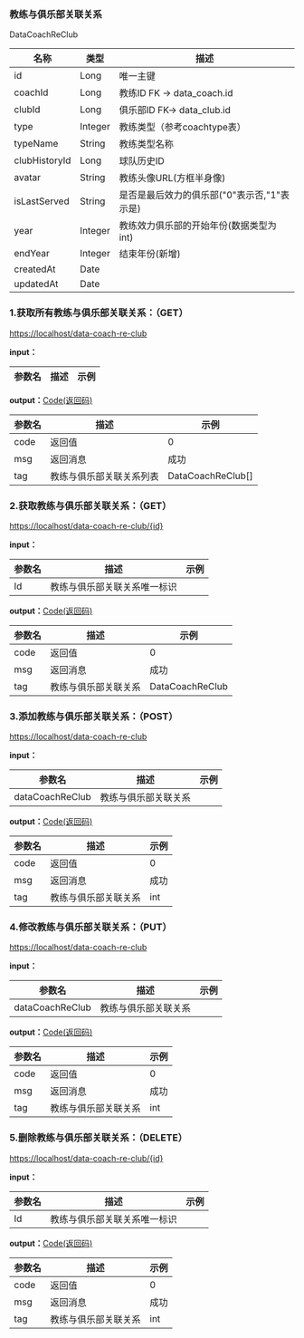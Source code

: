 ### 教练与俱乐部关联关系 ###
<A NAME="DataCoachReClub">DataCoachReClub</A>

名称|类型|描述
-|-|-
id                  |Long      |唯一主键
coachId             |Long      |教练ID FK -> data_coach.id
clubId              |Long      |俱乐部ID FK-> data_club.id
type                |Integer   |教练类型（参考coachtype表）
typeName            |String    |教练类型名称
clubHistoryId       |Long      |球队历史ID
avatar              |String    |教练头像URL(方框半身像)
isLastServed        |String    |是否是最后效力的俱乐部("0"表示否,"1"表示是)
year                |Integer   |教练效力俱乐部的开始年份(数据类型为int)
endYear             |Integer   |结束年份(新增)
createdAt           |Date      |
updatedAt           |Date      |

### 1.获取所有教练与俱乐部关联关系：（GET） ###
[https://localhost/data-coach-re-club](https://localhost/data-coach-re-club)

**input：**

参数名 		|描述	|示例
 --------- | ------|------

**output：**<A HREF="#Code">Code(返回码)</A>

参数名 		|描述	|示例
 --------- | ------|------
code 		|返回值	|0
msg			|返回消息|成功
tag         |教练与俱乐部关联关系列表|DataCoachReClub[]

### 2.获取教练与俱乐部关联关系：（GET） ###
[https://localhost/data-coach-re-club/{id}](https://localhost/data-coach-re-club/{id})

**input：**

参数名 		|描述	|示例
 --------- | ------|------
Id| 教练与俱乐部关联关系唯一标识 |   

**output：**<A HREF="#Code">Code(返回码)</A>

参数名 		|描述	|示例
 --------- | ------|------
code 		|返回值	|0
msg			|返回消息|成功
tag         |教练与俱乐部关联关系|DataCoachReClub

### 3.添加教练与俱乐部关联关系：（POST） ###
[https://localhost/data-coach-re-club](https://localhost/data-coach-re-club)

**input：**

参数名 		|描述	|示例
 --------- | ------|------
dataCoachReClub| 教练与俱乐部关联关系 |   

**output：**<A HREF="#Code">Code(返回码)</A>

参数名 		|描述	|示例
 --------- | ------|------
code 		|返回值	|0
msg			|返回消息|成功
tag         |教练与俱乐部关联关系|int

### 4.修改教练与俱乐部关联关系：（PUT） ###
[https://localhost/data-coach-re-club](https://localhost/data-coach-re-club)

**input：**

参数名 		|描述	|示例
 --------- | ------|------
dataCoachReClub| 教练与俱乐部关联关系 |   

**output：**<A HREF="#Code">Code(返回码)</A>

参数名 		|描述	|示例
 --------- | ------|------
code 		|返回值	|0
msg			|返回消息|成功
tag         |教练与俱乐部关联关系|int

### 5.删除教练与俱乐部关联关系：（DELETE） ###
[https://localhost/data-coach-re-club/{id}](https://localhost/data-coach-re-club/{id})

**input：**

参数名 		|描述	|示例
 --------- | ------|------
Id| 教练与俱乐部关联关系唯一标识 |   

**output：**<A HREF="#Code">Code(返回码)</A>

参数名 		|描述	|示例
 --------- | ------|------
code 		|返回值	|0
msg			|返回消息|成功
tag         |教练与俱乐部关联关系|int


